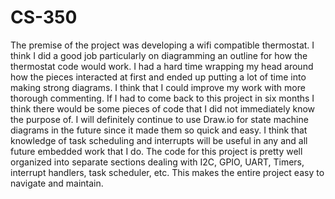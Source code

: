 # CS-350
The premise of the project was developing a wifi compatible thermostat.
I think I did a good job particularly on diagramming an outline for how the thermostat code would work. I had a hard time wrapping my head around how the pieces interacted at first and ended up putting a lot of time into making strong diagrams.
I think that I could improve my work with more thorough commenting. If I had to come back to this project in six months I think there would be some pieces of code that I did not immediately know the purpose of.
I will definitely continue to use Draw.io for state machine diagrams in the future since it made them so quick and easy.
I think that knowledge of task scheduling and interrupts will be useful in any and all future embedded work that I do.
The code for this project is pretty well organized into separate sections dealing with I2C, GPIO, UART, Timers, interrupt handlers, task scheduler, etc. This makes the entire project easy to navigate and maintain.
